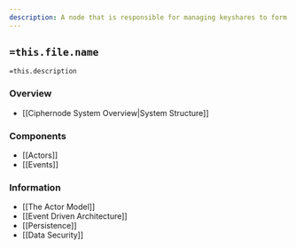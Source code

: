 ```yaml
---
description: A node that is responsible for managing keyshares to form a decryption committee for enclave encrypted data
---
```

## `=this.file.name`

`=this.description`

### Overview

- [[Ciphernode System Overview|System Structure]]

### Components

- [[Actors]]
- [[Events]]

### Information

- [[The Actor Model]]
- [[Event Driven Architecture]]
- [[Persistence]]
- [[Data Security]]
